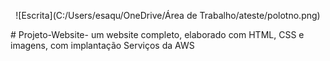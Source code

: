 <p align="center">
![Escrita](C:/Users/esaqu/OneDrive/Área de Trabalho/ateste/polotno.png)

</p>
# Projeto-Website-
um website completo, elaborado com HTML, CSS e imagens, com implantação Serviços da AWS
